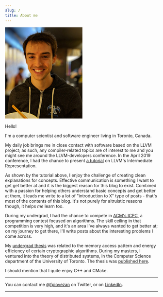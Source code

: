 ```yaml
---
slug: /
title: About me
---
```


![myself](profile_pic.jpg)

Hello!

I'm a computer scientist and software engineer living in Toronto, Canada.

My daily job brings me in close contact with software based on the LLVM
project; as such, any compiler-related topics are of interest to me and
you might see me around the LLVM-developers conference. In the April 2019
conference, I had the chance to present [a tutorial] on LLVM's Intermediate
Representation.

As shown by the tutorial above, I enjoy the challenge of creating clean
explanations for concepts. Effective communication is something I want to get
get better at and it is the biggest reason for this blog to exist. Combined
with a passion for helping others understand basic concepts and get better at
them, it leads me write to a lot of "introduction to X" type of posts - that's
most of the contents of this blog. It's not purely for altruistic reasons
though, it helps *me* learn too.

During my undergrad, I had the chance to compete in [ACM's ICPC], a programming
contest focused on algorithms. The skill ceiling in that competition is very
high, and it's an area I've always wanted to get better at; on my journey to
get there, I'll write posts about the interesting problems I come across.

My [undergrad thesis] was related to the memory access pattern and energy
efficiency of certain cryptographic algorithms. During my masters, I ventured
into the theory of distributed systems, in the Computer Science department of
the University of Toronto. The thesis was [published here].

I should mention that I quite enjoy C++ and CMake.

----

You can contact me [@fpiovezan] on Twitter, or on [LinkedIn].

----

[a tutorial]: https://www.youtube.com/watch?v=m8G_S5LwlTo
[ACM's ICPC]: https://icpc.baylor.edu/
[undergrad thesis]: https://ieeexplore.ieee.org/document/7724052
[@fpiovezan]: https://twitter.com/fpiovezan
[LinkedIn]: https://www.linkedin.com/in/felipe-de-azevedo-piovezan-a1106ab9/
[published here]: https://drops.dagstuhl.de/opus/volltexte/2020/11802/
